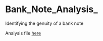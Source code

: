# Bank_Note_Analysis_
Identifying the genuity of a bank note

Analysis file [here](https://github.com/Tobi-DataDetective/Bank_Note_Analysis_/blob/main/Bank_Note_analysis.ipynb)
